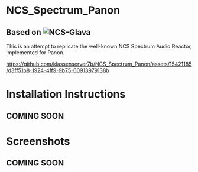 # NCS_Spectrum_Panon
## Based on ![NCS-Glava](https://github.com/Roonil/NCS_Spectrum_GLava)

This is an attempt to replicate the well-known NCS Spectrum Audio Reactor, implemented for Panon.

https://github.com/klassenserver7b/NCS_Spectrum_Panon/assets/15421185/d3ff51b8-1924-4ff9-9b75-60913979138b

# Installation Instructions
## COMING SOON

# Screenshots
## COMING SOON
